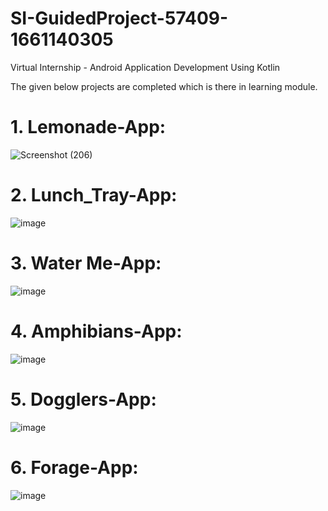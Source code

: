 # SI-GuidedProject-57409-1661140305
Virtual Internship - Android Application Development Using Kotlin

The given below projects are completed which is there in learning module.

# 1. Lemonade-App: 

![Screenshot (206)](https://user-images.githubusercontent.com/90563881/187044925-78d02447-240b-4bc3-8a23-588ec3a1c719.png)

# 2. Lunch_Tray-App:

![image](https://user-images.githubusercontent.com/90563881/187429675-773a2608-fd4e-46b9-8385-3c8c313d63d4.png)

# 3. Water Me-App:

![image](https://user-images.githubusercontent.com/90563881/187429929-64a4eff2-ec95-4216-b8d4-d5e7bb407ef2.png)

# 4. Amphibians-App:

![image](https://user-images.githubusercontent.com/90563881/187430086-ad8a97f4-9b4a-4317-92b9-5940db7fa151.png)


# 5. Dogglers-App:

![image](https://user-images.githubusercontent.com/90563881/187430184-b3765637-993e-4059-8034-547a1fac40b5.png)


# 6. Forage-App:

![image](https://user-images.githubusercontent.com/90563881/187432268-05967651-2ac2-4ce5-a88c-b18ef12c0cee.png)

